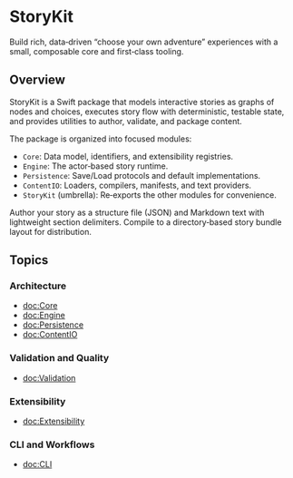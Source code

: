 # StoryKit

Build rich, data‑driven “choose your own adventure” experiences with a small, composable core and first‑class tooling.

## Overview

StoryKit is a Swift package that models interactive stories as graphs of nodes and choices, executes story flow with deterministic, testable state, and provides utilities to author, validate, and package content.

The package is organized into focused modules:

- ``Core``: Data model, identifiers, and extensibility registries.
- ``Engine``: The actor‑based story runtime.
- ``Persistence``: Save/Load protocols and default implementations.
- ``ContentIO``: Loaders, compilers, manifests, and text providers.
- ``StoryKit`` (umbrella): Re‑exports the other modules for convenience.

Author your story as a structure file (JSON) and Markdown text with lightweight section delimiters. Compile to a directory‑based story bundle layout for distribution.

## Topics

### Architecture

- <doc:Core>
- <doc:Engine>
- <doc:Persistence>
- <doc:ContentIO>

### Validation and Quality

- <doc:Validation>

### Extensibility

- <doc:Extensibility>

### CLI and Workflows

- <doc:CLI>
